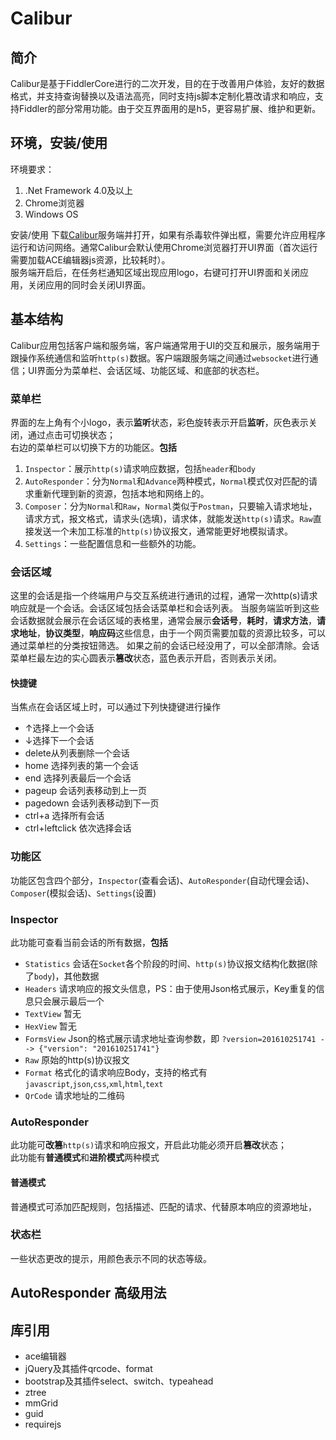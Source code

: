 # Calibur
## 简介
  Calibur是基于FiddlerCore进行的二次开发，目的在于改善用户体验，友好的数据格式，并支持查询替换以及语法高亮，同时支持js脚本定制化篡改请求和响应，支持Fiddler的部分常用功能。由于交互界面用的是h5，更容易扩展、维护和更新。  

## 环境，安装/使用
环境要求：
  1. .Net Framework 4.0及以上
  2. Chrome浏览器
  3. Windows OS  
  
安装/使用 
下载[Calibur](http://hellerz.github.io/hellerz/server/Calibur/bin/Release/Calibur.exe)服务端并打开，如果有杀毒软件弹出框，需要允许应用程序运行和访问网络。通常Calibur会默认使用Chrome浏览器打开UI界面（首次运行需要加载ACE编辑器js资源，比较耗时）。  
服务端开启后，在任务栏通知区域出现应用logo，右键可打开UI界面和关闭应用，关闭应用的同时会关闭UI界面。

## 基本结构
Calibur应用包括客户端和服务端，客户端通常用于UI的交互和展示，服务端用于跟操作系统通信和监听`http(s)`数据。客户端跟服务端之间通过`websocket`进行通信；UI界面分为菜单栏、会话区域、功能区域、和底部的状态栏。
### 菜单栏  
界面的左上角有个小logo，表示**监听**状态，彩色旋转表示开启**监听**，灰色表示关闭，通过点击可切换状态；  
右边的菜单栏可以切换下方的功能区。**包括**
  1. `Inspector`：展示`http(s)`请求响应数据，包括`header`和`body`
  2. `AutoResponder`：分为`Normal`和`Advance`两种模式，`Normal`模式仅对匹配的请求重新代理到新的资源，包括本地和网络上的。
  3.  `Composer`：分为`Normal`和`Raw`，`Normal`类似于`Postman`，只要输入请求地址，请求方式，报文格式，请求头(选填)，请求体，就能发送`http(s)`请求。`Raw`直接发送一个未加工标准的`http(s)`协议报文，通常能更好地模拟请求。
  4. `Settings`：一些配置信息和一些额外的功能。  

### 会话区域
这里的会话是指一个终端用户与交互系统进行通讯的过程，通常一次http(s)请求响应就是一个会话。会话区域包括会话菜单栏和会话列表。
当服务端监听到这些会话数据就会展示在会话区域的表格里，通常会展示**会话号**，**耗时**，**请求方法**，**请求地址**，**协议类型**，**响应码**这些信息，由于一个网页需要加载的资源比较多，可以通过菜单栏的分类按钮筛选。
如果之前的会话已经没用了，可以全部清除。会话菜单栏最左边的实心圆表示**篡改**状态，蓝色表示开启，否则表示关闭。

#### 快捷键  
当焦点在会话区域上时，可以通过下列快捷键进行操作
* ↑选择上一个会话
* ↓选择下一个会话
* delete从列表删除一个会话
* home 选择列表的第一个会话
* end 选择列表最后一个会话
* pageup 会话列表移动到上一页
* pagedown 会话列表移动到下一页
* ctrl+a 选择所有会话
* ctrl+leftclick 依次选择会话

### 功能区
功能区包含四个部分，`Inspector`(查看会话)、`AutoResponder`(自动代理会话)、`Composer`(模拟会话)、`Settings`(设置)
### Inspector  
此功能可查看当前会话的所有数据，**包括**  
* `Statistics` 会话在`Socket`各个阶段的时间、`http(s)`协议报文结构化数据(除了`body`)，其他数据  
* `Headers` 请求响应的报文头信息，PS：由于使用Json格式展示，Key重复的信息只会展示最后一个
* `TextView` 暂无
* `HexView` 暂无
* `FormsView` Json的格式展示请求地址查询参数，即 `?version=201610251741 --> {"version": "201610251741"}`
* `Raw` 原始的http(s)协议报文
* `Format` 格式化的请求响应Body，支持的格式有`javascript`,`json`,`css`,`xml`,`html`,`text`
* `QrCode` 请求地址的二维码

### AutoResponder
此功能可**改篡**`http(s)`请求和响应报文，开启此功能必须开启**篡改**状态；  
此功能有**普通模式**和**进阶模式**两种模式  
#### 普通模式  
普通模式可添加匹配规则，包括描述、匹配的请求、代替原本响应的资源地址，
 
### 状态栏
一些状态更改的提示，用颜色表示不同的状态等级。
 
## AutoResponder 高级用法

## 库引用  
* ace编辑器  
* jQuery及其插件qrcode、format
* bootstrap及其插件select、switch、typeahead
* ztree
* mmGrid
* guid
* requirejs

